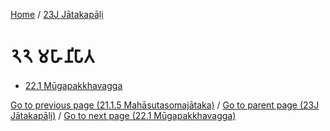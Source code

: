 
[Home](/) / [23J Jātakapāḷi](../23J.md)

# 𑁨𑁨 𑀫𑀳𑀸𑀦𑀺𑀧𑀸𑀢

* [22.1 Mūgapakkhavagga](22/22.1.md)

[Go to previous page (21.1.5 Mahāsutasomajātaka)](21/21.1/21.1.5.md) / [Go to parent page (23J Jātakapāḷi)](0.md) / [Go to next page (22.1 Mūgapakkhavagga)](22/22.1.md)


